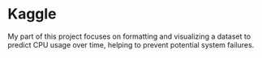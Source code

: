 # Kaggle
My part of this project focuses on formatting and visualizing a dataset to predict CPU usage over time, helping to prevent potential system failures.
